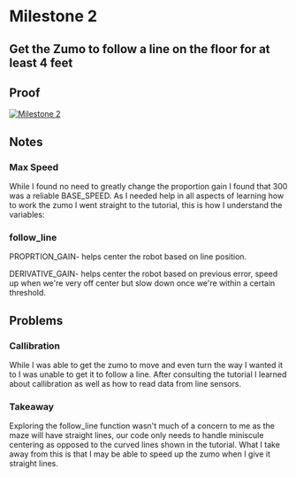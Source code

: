# Milestone 2
## Get the Zumo to follow a line on the floor for at least 4 feet

## Proof
[![Milestone 2](http://img.youtube.com/vi/DObMGvQM3i0/0.jpg)](https://www.youtube.com/watch?v=DObMGvQM3i0 "Milestone 2")


## Notes
### Max Speed
While I found no need to greatly change the proportion gain I found that 300 was a reliable BASE_SPEED. 
As I needed help in all aspects of learning how to work the zumo I went straight to the tutorial, this is how I understand the variables:
### follow_line
PROPRTION_GAIN- helps center the robot based on line position.

DERIVATIVE_GAIN- helps center the robot based on previous error, speed up when we're very off center but slow down once we're within a certain threshold.

## Problems
### Callibration
While I was able to get the zumo to move and even turn the way I wanted it to I was unable to get it to follow a line. After consulting the tutorial I learned about callibration as well as how to read data from line sensors.
### Takeaway
Exploring the follow_line function wasn't much of a concern to me as the maze will have straight lines, our code only needs to handle miniscule centering as opposed to the curved lines shown in the tutorial. What I take away from this is that I may be able to speed up the zumo when I give it straight lines.
